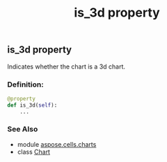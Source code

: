 ﻿---
title: is_3d property
second_title: Aspose.Cells for Python via .NET API References
description: 
type: docs
weight: 310
url: /aspose.cells.charts/chart/is_3d/
is_root: false
---

## is_3d property


Indicates whether the chart is a 3d chart.
### Definition:
```python
@property
def is_3d(self):
    ...
```

### See Also
* module [aspose.cells.charts](../../)
* class [Chart](/cells/python-net/aspose.cells.charts/chart)
